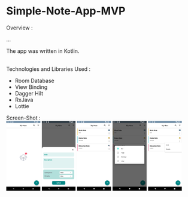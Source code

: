 # Simple-Note-App-MVP

Overview :

...

The app was written in Kotlin.

<br>
Technologies and Libraries Used :

- Room Database
- View Binding
- Dagger Hilt
- RxJava
- Lottie



Screen-Shot :
<br>
<img alt="Ezatpanah Simple-Note-App-MVP" src="screenshots/Screenshot_1669915818.png" width="18%"> <img alt="EzatpanahSimple-Note-App-MVP" src="screenshots/Screenshot_1669915869.png" width="18%"> <img alt="Ezatpanah Simple-Note-App-MVP" src="screenshots/Screenshot_1669919468.png" width="18%"> <img alt="Ezatpanah Simple-Note-App-MVP" src="screenshots/Screenshot_1669919473.png" width="18%"> <img alt="Ezatpanah Simple-Note-App-MVP" src="screenshots/Screenshot_1669919479.png" width="18%">
